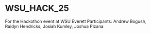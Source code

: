 # WSU_HACK_25
For the Hackothon event at WSU Everett 
Participants: Andrew Bogush, Raidyn Hendricks, Josiah Kumley, Joshua Pizana
